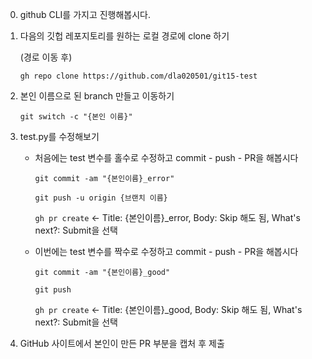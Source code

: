 0. github CLI를 가지고 진행해봅시다.
1. 다음의 깃헙 레포지토리를 원하는 로컬 경로에 clone 하기
    
    (경로 이동 후)
    
    `gh repo clone https://github.com/dla020501/git15-test`

2. 본인 이름으로 된 branch 만들고 이동하기
   
   `git switch -c "{본인 이름}"`

3. test.py를 수정해보기   
   * 처음에는 test 변수를 홀수로 수정하고 commit - push - PR을 해봅시다
        
        `git commit -am "{본인이름}_error"`
        
        `git push -u origin {브랜치 이름}`
        
        `gh pr create` <- Title: {본인이름}_error, Body: Skip 해도 됨, What's next?: Submit을 선택
                
    * 이번에는 test 변수를 짝수로 수정하고 commit - push - PR을 해봅시다
        
        `git commit -am "{본인이름}_good"`
        
        `git push`
        
        `gh pr create` <- Title: {본인이름}_good, Body: Skip 해도 됨, What's next?: Submit을 선택        

4. GitHub 사이트에서 본인이 만든 PR 부분을 캡처 후 제출